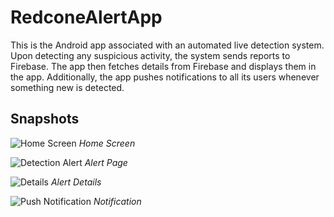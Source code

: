 # RedconeAlertApp

This is the Android app associated with an automated live detection system. Upon detecting any suspicious activity, the system sends reports to Firebase. The app then fetches details from Firebase and displays them in the app. Additionally, the app pushes notifications to all its users whenever something new is detected.

## Snapshots

![Home Screen](https://drive.google.com/uc?export=view&id=1sXrfg4TN33ZR5BVhipal_50DH_dHS_OT)
*Home Screen*

![Detection Alert](https://drive.google.com/uc?export=view&id=1ZyCXegNeLXHvDRuxRmHeMh2D6be--EF3)
*Alert Page*

![Details](https://drive.google.com/uc?export=view&id=1hl4PYF1_HYQQzQCBX-PC2rNTcC_tkEsF)
*Alert Details*

![Push Notification](https://drive.google.com/uc?export=view&id=1rLlKJCQYl3eYuUKL6hHlF3OJrVQi-_g3)
*Notification*
